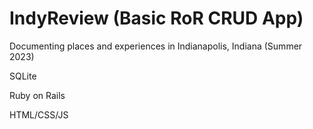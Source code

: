 # IndyReview (Basic RoR CRUD App)

Documenting places and experiences in Indianapolis, Indiana (Summer 2023)

SQLite

Ruby on Rails

HTML/CSS/JS